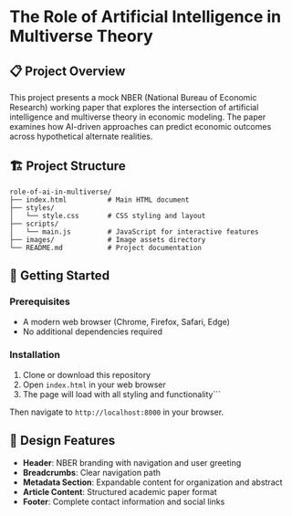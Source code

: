 # The Role of Artificial Intelligence in Multiverse Theory

## 📋 Project Overview

This project presents a mock NBER (National Bureau of Economic Research) working paper that explores the intersection of artificial intelligence and multiverse theory in economic modeling. The paper examines how AI-driven approaches can predict economic outcomes across hypothetical alternate realities.

## 🏗️ Project Structure
```text
role-of-ai-in-multiverse/
├── index.html          # Main HTML document
├── styles/
│   └── style.css       # CSS styling and layout
├── scripts/
│   └── main.js         # JavaScript for interactive features
├── images/             # Image assets directory
└── README.md           # Project documentation
```

## 🚀 Getting Started

### Prerequisites

- A modern web browser (Chrome, Firefox, Safari, Edge)
- No additional dependencies required

### Installation

1. Clone or download this repository
2. Open `index.html` in your web browser
3. The page will load with all styling and functionality```

Then navigate to `http://localhost:8000` in your browser.

## 🎨 Design Features

- **Header**: NBER branding with navigation and user greeting
- **Breadcrumbs**: Clear navigation path
- **Metadata Section**: Expandable content for organization and abstract
- **Article Content**: Structured academic paper format
- **Footer**: Complete contact information and social links
